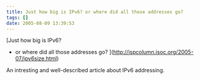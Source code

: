 ```yaml
---
title: Just how big is IPv6? or where did all those addresses go?
tags: []
date: 2005-08-09 13:39:53
---
```


[Just how big is IPv6?
- or where did all those addresses go? ](http://ispcolumn.isoc.org/2005-07/ipv6size.html)

An intresting and well-described article about IPv6 addressing.